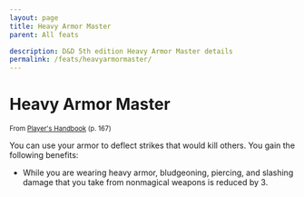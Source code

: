 ```yaml
---
layout: page
title: Heavy Armor Master
parent: All feats

description: D&D 5th edition Heavy Armor Master details
permalink: /feats/heavyarmormaster/
---
```


# Heavy Armor Master

<small>From <a target="_blank" href="https://dnd.wizards.com/products/tabletop-games/rpg-products/rpg_playershandbook">Player's Handbook</a> (p. 167)</small>

You can use your armor to deflect strikes that would kill others. You gain the following benefits:
- While you are wearing heavy armor, bludgeoning, piercing, and slashing damage that you take from nonmagical weapons is reduced by 3.